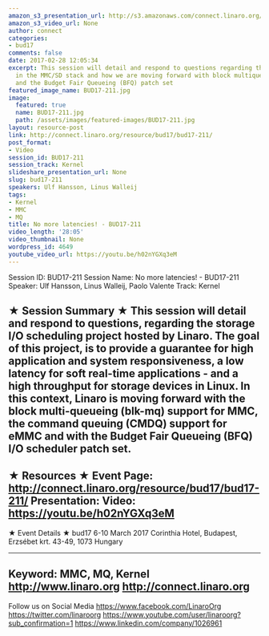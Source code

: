 ```yaml
---
amazon_s3_presentation_url: http://s3.amazonaws.com/connect.linaro.org/bud17/Presentations/BUD17-211%20-%20No%20more%20latencies%21.pdf
amazon_s3_video_url: None
author: connect
categories:
- bud17
comments: false
date: 2017-02-28 12:05:34
excerpt: This session will detail and respond to questions regarding the latest developments
  in the MMC/SD stack and how we are moving forward with block multiqueueing (blk-mq)
  and the Budget Fair Queueing (BFQ) patch set
featured_image_name: BUD17-211.jpg
image:
  featured: true
  name: BUD17-211.jpg
  path: /assets/images/featured-images/BUD17-211.jpg
layout: resource-post
link: http://connect.linaro.org/resource/bud17/bud17-211/
post_format:
- Video
session_id: BUD17-211
session_track: Kernel
slideshare_presentation_url: None
slug: bud17-211
speakers: Ulf Hansson, Linus Walleij
tags:
- Kernel
- MMC
- MQ
title: No more latencies! - BUD17-211
video_length: '28:05'
video_thumbnail: None
wordpress_id: 4649
youtube_video_url: https://youtu.be/h02nYGXq3eM
---
```


Session ID: BUD17-211
Session Name: No more latencies! - BUD17-211
Speaker: Ulf Hansson, Linus Walleij, Paolo Valente
Track: Kernel


★ Session Summary ★
This session will detail and respond to questions, regarding the
storage I/O scheduling project hosted by Linaro. The goal of this
project, is to provide a guarantee for high application and system
responsiveness, a low latency for soft real-time applications - and a
high throughput for storage devices in Linux. In this context, Linaro
is moving forward with the block multi-queueing (blk-mq) support for
MMC, the command queuing (CMDQ) support for eMMC and with the Budget
Fair Queueing (BFQ) I/O scheduler patch set.
---------------------------------------------------
★ Resources ★
Event Page: http://connect.linaro.org/resource/bud17/bud17-211/
Presentation:
Video: https://youtu.be/h02nYGXq3eM
---------------------------------------------------

★ Event Details ★
bud17
6-10 March 2017
Corinthia Hotel, Budapest,
Erzsébet krt. 43-49,
1073 Hungary

---------------------------------------------------
Keyword: MMC, MQ, Kernel
http://www.linaro.org
http://connect.linaro.org
---------------------------------------------------
Follow us on Social Media
https://www.facebook.com/LinaroOrg
https://twitter.com/linaroorg
https://www.youtube.com/user/linaroorg?sub_confirmation=1
https://www.linkedin.com/company/1026961